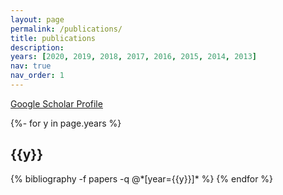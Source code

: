 ```yaml
---
layout: page
permalink: /publications/
title: publications
description:
years: [2020, 2019, 2018, 2017, 2016, 2015, 2014, 2013]
nav: true
nav_order: 1
---
```

<!-- _pages/publications.md -->
<div class="publications">

<a href="https://scholar.google.com.sg/citations?user=tRI56rsAAAAJ&hl=en" target="_blank">Google Scholar Profile</a>

{%- for y in page.years %}
  <h2 class="year">{{y}}</h2>
  {% bibliography -f papers -q @*[year={{y}}]* %}
{% endfor %}

</div>
